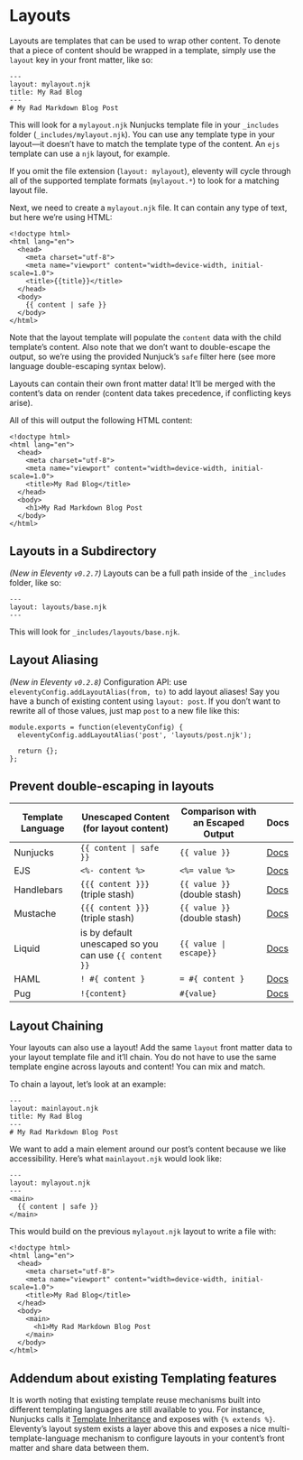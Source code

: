 # Layouts

Layouts are templates that can be used to wrap other content. To denote that a piece of content should be wrapped in a template, simply use the `layout` key in your front matter, like so:

```
---
layout: mylayout.njk
title: My Rad Blog
---
# My Rad Markdown Blog Post
```

This will look for a `mylayout.njk` Nunjucks template file in your `_includes` folder (`_includes/mylayout.njk`). You can use any template type in your layout—it doesn’t have to match the template type of the content. An `ejs` template can use a `njk` layout, for example.

If you omit the file extension (`layout: mylayout`), eleventy will cycle through all of the supported template formats (`mylayout.*`) to look for a matching layout file.

Next, we need to create a `mylayout.njk` file. It can contain any type of text, but here we’re using HTML:

```
<!doctype html>
<html lang="en">
  <head>
    <meta charset="utf-8">
    <meta name="viewport" content="width=device-width, initial-scale=1.0">
    <title>{{title}}</title>
  </head>
  <body>
    {{ content | safe }}
  </body>
</html>
```

Note that the layout template will populate the `content` data with the child template’s content. Also note that we don’t want to double-escape the output, so we’re using the provided Nunjuck’s `safe` filter here (see more language double-escaping syntax below).

Layouts can contain their own front matter data! It’ll be merged with the content’s data on render (content data takes precedence, if conflicting keys arise).

All of this will output the following HTML content:

```
<!doctype html>
<html lang="en">
  <head>
    <meta charset="utf-8">
    <meta name="viewport" content="width=device-width, initial-scale=1.0">
    <title>My Rad Blog</title>
  </head>
  <body>
    <h1>My Rad Markdown Blog Post
  </body>
</html>
```

## Layouts in a Subdirectory

_(New in Eleventy `v0.2.7`)_ Layouts can be a full path inside of the `_includes` folder, like so:

```
---
layout: layouts/base.njk
---
```

This will look for `_includes/layouts/base.njk`.

## Layout Aliasing

_(New in Eleventy `v0.2.8`)_ Configuration API: use `eleventyConfig.addLayoutAlias(from, to)` to add layout aliases! Say you have a bunch of existing content using `layout: post`. If you don’t want to rewrite all of those values, just map `post` to a new file like this:

```
module.exports = function(eleventyConfig) {
  eleventyConfig.addLayoutAlias('post', 'layouts/post.njk');

  return {};
};
```

## Prevent double-escaping in layouts

| Template Language | Unescaped Content (for layout content)                 | Comparison with an Escaped Output | Docs                                                                                 |
| ----------------- | ------------------------------------------------------ | --------------------------------- | ------------------------------------------------------------------------------------ |
| Nunjucks          | `{{ content \| safe }}`                                | `{{ value }}`                     | [Docs](https://mozilla.github.io/nunjucks/templating.html#safe)                      |
| EJS               | `<%- content %>`                                       | `<%= value %>`                    | [Docs](https://www.npmjs.com/package/ejs#tags)                                       |
| Handlebars        | `{{{ content }}}` (triple stash)                       | `{{ value }}` (double stash)      | [Docs](http://handlebarsjs.com/#html-escaping)                                       |
| Mustache          | `{{{ content }}}` (triple stash)                       | `{{ value }}` (double stash)      | [Docs](https://github.com/janl/mustache.js#variables)                                |
| Liquid            | is by default unescaped so you can use `{{ content }}` | `{{ value \| escape}}`            | [Docs](http://shopify.github.io/liquid/filters/escape/)                              |
| HAML              | `! #{ content }`                                       | `= #{ content }`                  | [Docs](http://haml.info/docs/yardoc/file.REFERENCE.html#unescaping_html)             |
| Pug               | `!{content}`                                           | `#{value}`                        | [Docs](https://pugjs.org/language/interpolation.html#string-interpolation-unescaped) |

## Layout Chaining

Your layouts can also use a layout! Add the same `layout` front matter data to your layout template file and it’ll chain. You do not have to use the same template engine across layouts and content! You can mix and match.

To chain a layout, let’s look at an example:

```
---
layout: mainlayout.njk
title: My Rad Blog
---
# My Rad Markdown Blog Post
```

We want to add a main element around our post’s content because we like accessibility. Here’s what `mainlayout.njk` would look like:

```
---
layout: mylayout.njk
---
<main>
  {{ content | safe }}
</main>
```

This would build on the previous `mylayout.njk` layout to write a file with:

```
<!doctype html>
<html lang="en">
  <head>
    <meta charset="utf-8">
    <meta name="viewport" content="width=device-width, initial-scale=1.0">
    <title>My Rad Blog</title>
  </head>
  <body>
    <main>
      <h1>My Rad Markdown Blog Post
    </main>
  </body>
</html>
```

## Addendum about existing Templating features

It is worth noting that existing template reuse mechanisms built into different templating languages are still available to you. For instance, Nunjucks calls it [Template Inheritance](https://mozilla.github.io/nunjucks/templating.html#template-inheritance) and exposes with `{% extends %}`. Eleventy’s layout system exists a layer above this and exposes a nice multi-template-language mechanism to configure layouts in your content’s front matter and share data between them.
